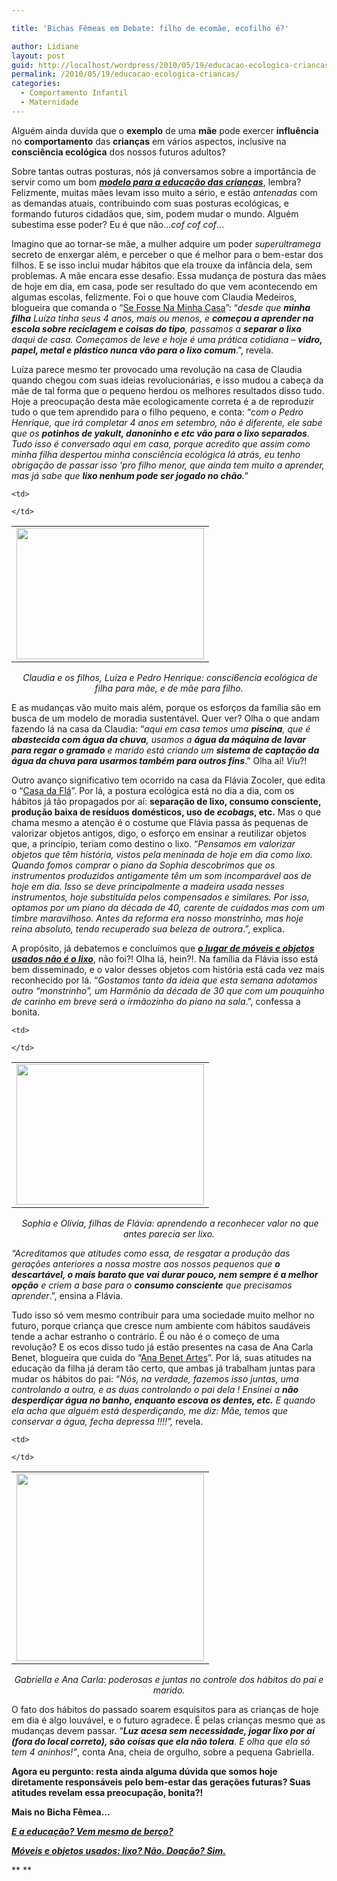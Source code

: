 ```yaml
---

title: 'Bichas Fêmeas em Debate: filho de ecomãe, ecofilho é?'

author: Lidiane
layout: post
guid: http://localhost/wordpress/2010/05/19/educacao-ecologica-criancas/
permalink: /2010/05/19/educacao-ecologica-criancas/
categories:
  - Comportamento Infantil
  - Maternidade
---
```

Alguém ainda duvida que o **exemplo** de uma **mãe** pode exercer **influência** no **comportamento** das **crianças** em vários aspectos, inclusive na **consciência ecológica** dos nossos futuros adultos?

Sobre tantas outras posturas, nós já conversamos sobre a importância de servir como um bom **_[modelo para a educação das crianças](http://www.trololodemulher.com.br/2009/11/16/e-a-educao-vem-mesmo-de-bero/)_**, lembra? Felizmente, muitas mães levam isso muito a sério, e estão _antenadas_ com as demandas atuais, contribuindo com suas posturas ecológicas, e formando futuros cidadãos que, sim, podem mudar o mundo. Alguém subestima esse poder? Eu é que não…_cof cof cof_…

<!--more-->

Imagino que ao tornar-se mãe, a mulher adquire um poder _superultramega_ secreto de enxergar além, e perceber o que é melhor para o bem-estar dos filhos. E se isso inclui mudar hábitos que ela trouxe da infância dela, sem problemas. A mãe encara esse desafio. Essa mudança de postura das mães de hoje em dia, em casa, pode ser resultado do que vem acontecendo em algumas escolas, felizmente. Foi o que houve com Claudia Medeiros, blogueira que comanda o “<a href="http://www.sefossenaminhacasa.blogspot.com/" target="_blank">Se Fosse Na Minha Casa</a>”: “_desde que **minha filha** Luíza tinha seus 4 anos, mais ou menos, e **começou a aprender na escola sobre reciclagem e coisas do tipo**, passamos a **separar o lixo** daqui de casa. Começamos de leve e hoje é uma prática cotidiana &#8211; **vidro, papel, metal e plástico nunca vão para o lixo comum**_.”, revela.

Luíza parece mesmo ter provocado uma revolução na casa de Claudia quando chegou com suas ideias revolucionárias, e isso mudou a cabeça da mãe de tal forma que o pequeno herdou os melhores resultados disso tudo. Hoje a preocupação desta mãe ecologicamente correta é a de reproduzir tudo o que tem aprendido para o filho pequeno, e conta: “_com o Pedro Henrique, que irá completar 4 anos em setembro, não é diferente, ele sabe que os **potinhos de yakult, danoninho e etc vão para o lixo separados**. Tudo isso é conversado aqui em casa, porque acredito que assim como minha filha despertou minha consciência ecológica lá atrás, eu tenho obrigação de passar isso ‘pro filho menor, que ainda tem muito a aprender, mas já sabe que **lixo nenhum pode ser jogado no chão**._”

<table align="center">
  <tr>
    <td>
      <a href="http://www.trololodemulher.com.br/blog/wp-content/uploads/2010/05/mae-e-filhos.jpg"><img class="alignnone size-medium wp-image-4652" title="mãe e filhos" src="http://www.trololodemulher.com.br/blog/wp-content/uploads/2010/05/mae-e-filhos-300x210.jpg" alt="" width="300" height="210" /></a>
    </td>
    
    <td>
       
    </td>
  </tr>
</table>

<p style="text-align: center;">
   <em>Claudia e os filhos, Luíza e Pedro Henrique: consci6encia ecológica de filha para mãe, e de mãe para filho.</em>
</p>

E as mudanças vão muito mais além, porque os esforços da família são em busca de um modelo de moradia sustentável. Quer ver? Olha o que andam fazendo lá na casa da Claudia: “_aqui em casa temos uma **piscina**, que é **abastecida com água da chuva**, usamos a **água da máquina de lavar para regar o gramado** e marido está criando um **sistema de captação da água da chuva para usarmos também para outros fins**_.” Olha aí! _Viu_?!

Outro avanço significativo tem ocorrido na casa da Flávia Zocoler, que edita o “<a href="http://www.acasadafla.blogspot.com/" target="_blank">Casa da Flá</a>”. Por lá, a postura ecológica está no dia a dia, com os hábitos já tão propagados por aí: **separação de lixo, consumo consciente, produção baixa de resíduos domésticos, uso de _ecobags_, etc.** Mas o que chama mesmo a atenção é o costume que Flávia passa ás pequenas de valorizar objetos antigos, digo, o esforço em ensinar a reutilizar objetos que, a princípio, teriam como destino o lixo. “_Pensamos em valorizar objetos que têm história, vistos pela meninada de hoje em dia como lixo. Quando fomos comprar o piano da Sophia descobrimos que os instrumentos produzidos antigamente têm um som incomparável aos de hoje em dia. Isso se deve principalmente a madeira usada nesses instrumentos, hoje substituída pelos compensados e similares. Por isso, optamos por um piano da década de 40, carente de cuidados mas com um timbre maravilhoso. Antes da reforma era nosso monstrinho, mas hoje reina absoluto, tendo recuperado sua beleza de outrora_.”, explica.

A propósito, já debatemos e concluímos que **_[o lugar de móveis e objetos usados não é o lixo](http://www.trololodemulher.com.br/2009/06/28/mveis-e-objetos-usados-lixo-no-doao-sim/)_**, não foi?! Olha lá, hein?!. Na família da Flávia isso está bem disseminado, e o valor desses objetos com história está cada vez mais reconhecido por lá. “_Gostamos tanto da ideia que esta semana adotamos outro &#8220;monstrinho&#8221;, um Harmônio da década de 30 que com um pouquinho de carinho em breve será o irmãozinho do piano na sala_.”, confessa a bonita.

<table align="center">
  <tr>
    <td>
      <a href="http://www.trololodemulher.com.br/blog/wp-content/uploads/2010/05/irmas.jpg"><img class="alignnone size-medium wp-image-4648" title="irmãs" src="http://www.trololodemulher.com.br/blog/wp-content/uploads/2010/05/irmas-300x225.jpg" alt="" width="300" height="225" /></a>
    </td>
    
    <td>
       
    </td>
  </tr>
</table>

<p style="text-align: center;">
   <em>Sophia e Olívia, filhas de Flávia: aprendendo a reconhecer valor no que antes parecia ser lixo.</em>
</p>

_&#8220;Acreditamos que atitudes como essa, de resgatar a produção das gerações anteriores a nossa mostre aos nossos pequenos que **o descartável, o mais barato que vai durar pouco, nem sempre é a melhor opção** e criem a base para o **consumo consciente** que precisamos aprender_.”, ensina a Flávia.

Tudo isso só vem mesmo contribuir para uma sociedade muito melhor no futuro, porque criança que cresce num ambiente com hábitos saudáveis tende a achar estranho o contrário. É ou não é o começo de uma revolução? E os ecos disso tudo já estão presentes na casa de Ana Carla Benet, blogueira que cuida do “<a href="http://anabenetartes.blogspot.com/" target="_blank">Ana Benet Artes</a>”. Por lá, suas atitudes na educação da filha já deram tão certo, que ambas já trabalham juntas para mudar os hábitos do pai: “_Nós, na verdade, fazemos isso juntas, uma controlando a outra, e as duas controlando o pai dela ! Ensinei a **não desperdiçar água no banho, enquanto escova os dentes, etc.** E quando ela acha que alguém está desperdiçando, me diz: Mãe, temos que conservar a água, fecha depressa !!!!”,_ revela.

<table align="center">
  <tr>
    <td>
      <a href="http://www.trololodemulher.com.br/blog/wp-content/uploads/2010/05/Mae-e-filha.jpg"><img class="alignnone size-medium wp-image-4649" title="Mãe e filha" src="http://www.trololodemulher.com.br/blog/wp-content/uploads/2010/05/Mae-e-filha-300x300.jpg" alt="" width="300" height="300" /></a>
    </td>
    
    <td>
       
    </td>
  </tr>
</table>

<p style="text-align: center;">
  <em>Gabriella e Ana Carla: poderosas e juntas no controle dos hábitos do pai e marido.</em>
</p>

O fato dos hábitos do passado soarem esquisitos para as crianças de hoje em dia é algo louvável, e o futuro agradece. É pelas crianças mesmo que as mudanças devem passar. “_**Luz acesa sem necessidade, jogar lixo por aí (fora do local correto), são coisas que ela não tolera**. E olha que ela só tem 4 aninhos!”_, conta Ana, cheia de orgulho, sobre a pequena Gabriella.

**Agora eu pergunto: resta ainda alguma dúvida que somos hoje diretamente responsáveis pelo bem-estar das gerações futuras? Suas atitudes revelam essa preocupação, bonita?!**

**Mais no Bicha Fêmea…**

**_[E a educação? Vem mesmo de berço?](http://www.trololodemulher.com.br/2009/11/16/e-a-educao-vem-mesmo-de-bero/)_**

**_[Móveis e objetos usados: lixo? Não. Doação? Sim.](http://www.trololodemulher.com.br/2009/06/28/mveis-e-objetos-usados-lixo-no-doao-sim/)_**

** **